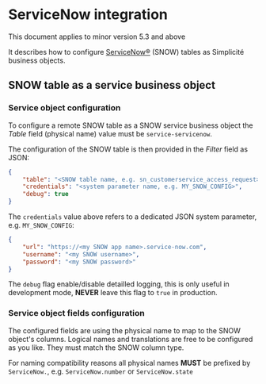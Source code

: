 ServiceNow integration
======================

This document applies to minor version 5.3 and above

It describes how to configure [ServiceNow&reg;](https://www.servicenow.com) (SNOW) tables as Simplicité business objects.

SNOW table as a service business object
---------------------------------------

### Service object configuration

To configure a remote SNOW table as a SNOW service business object the _Table_ field (physical name) value must be `service-servicenow`.

The configuration of the SNOW table is then provided in the _Filter_ field as JSON:

```json
{
	"table": "<SNOW table name, e.g. sn_customerservice_access_request>",
	"credentials": "<system parameter name, e.g. MY_SNOW_CONFIG>",
	"debug": true
}	
```

The `credentials` value above refers to a dedicated JSON system parameter, e.g. `MY_SNOW_CONFIG`:

```json
{
	"url": "https://<my SNOW app name>.service-now.com",
	"username": "<my SNOW username>",
	"password": "<my SNOW password>"
}
```

The `debug` flag enable/disable detailled logging, this is only useful in development mode, **NEVER** leave this flag to `true` in production.

### Service object fields configuration

The configured fields are using the physical name to map to the SNOW object's columns. Logical names and translations are free to be configured as you like.
They must match the SNOW column type.

For naming compatibility reasons all physical names **MUST** be prefixed by `ServiceNow.`, e.g. `ServiceNow.number` or `ServiceNow.state`
